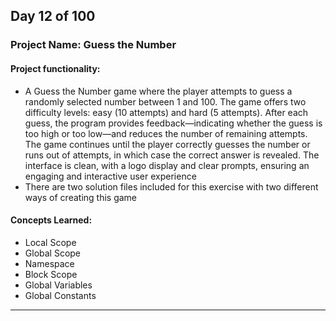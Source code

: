 ## Day 12 of 100

### Project Name: Guess the Number

#### **Project functionality:**
- A Guess the Number game where the player attempts to guess a randomly selected number between 1 and 100. The game offers two difficulty levels: easy (10 attempts) and hard (5 attempts). After each guess, the program provides feedback—indicating whether the guess is too high or too low—and reduces the number of remaining attempts. The game continues until the player correctly guesses the number or runs out of attempts, in which case the correct answer is revealed. The interface is clean, with a logo display and clear prompts, ensuring an engaging and interactive user experience
- There are two solution files included for this exercise with two different ways of creating this game

#### **Concepts Learned:**
- Local Scope
- Global Scope
- Namespace
- Block Scope
- Global Variables
- Global Constants
------------